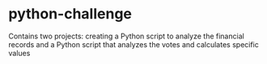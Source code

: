# python-challenge
Contains two projects: creating a Python script to analyze the financial records and a Python script that analyzes the votes and calculates specific values
